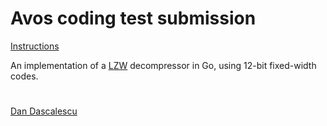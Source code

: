 # Avos coding test submission

[Instructions](https://github.com/dandascalescu-code/avos-test/blob/main/instructions.pdf)

An implementation of a [LZW](https://en.wikipedia.org/wiki/Lempel%E2%80%93Ziv%E2%80%93Welch) decompressor in Go, using 12-bit fixed-width codes.

#
[Dan Dascalescu](https://github.com/ddascalescu)
